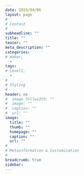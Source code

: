 ```yaml
---
date: 2019/04/06
layout: page
#
# Content
#
subheadline: ""
title: ""
teaser: ""
meta_description: ""
categories:
# maker, 
  - 
tags:
# Level1, 
  - 
#
# Styling
#
header: no
#  image_fullwidth: ""
#  image: ""
#  caption: ""
#  url: ""
image:
  title: ""
  thumb: ""
  homepage: ""
  caption: ""
  url: ""
#
# Metainformation & Customization
#
breadcrumb: true
sidebar: 
---
```




 [1]: #
 [2]: #
 [3]: #
 [4]: #
 [5]: #
 [6]: #
 [7]: #
 [8]: #
 [9]: #
 [10]: #